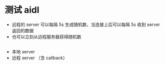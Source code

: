 # 测试 aidl

- 远程的 server 可以每隔 5s 生成随机数，当连接上后可以每隔 5s 收到 server 返回的数据
- 也可以立刻从远程服务器获得随机数
## 
- 本地 server
- 远程 server （含 callback）